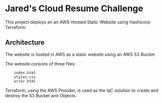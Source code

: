 # Jared's Cloud Resume Challenge

This project deploys an an AWS-Hosted Static Website using Hashicorp Terraform.

## Architecture

The website is hosted in AWS as a static website using an AWS S3 Bucket.

The website consists of three files:
```
    index.html
    styles.css
    error.html
```
Terraform, using the AWS Provider, is used as the IaC solution to create and destroy the S3 Bucket and Objects.